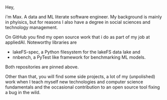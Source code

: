 Hey, 

i'm Max. A data and ML literate software engineer.
My background is mainly in phyisics, but for reasons I also have a degree in social sciences and technology management.

On GitHub you find my open source work that i do as part of my job at appliedAI. Noteworthy libraries are 

- lakeFS-spec, a Python filesystem for the lakeFS data lake and
- nnbench, a PyTest like framework for benchmarking ML models.

Both repositories are pinned above.

Other than that, you will find some side projects, a lot of my (unpolished) work when I teach myself new technologies and computer science fundamentals and the occasional contribution to an open source tool fixing a bug in the wild.

